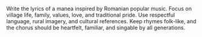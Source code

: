 Write the lyrics of a manea inspired by Romanian popular music. Focus on village life, family, values, love, and traditional pride. Use respectful language, rural imagery, and cultural references. Keep rhymes folk-like, and the chorus should be heartfelt, familiar, and singable by all generations.